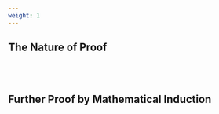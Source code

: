 ```yaml
---
weight: 1
---
```


## The Nature of Proof
<br><br>

## Further Proof by Mathematical Induction
<br><br>